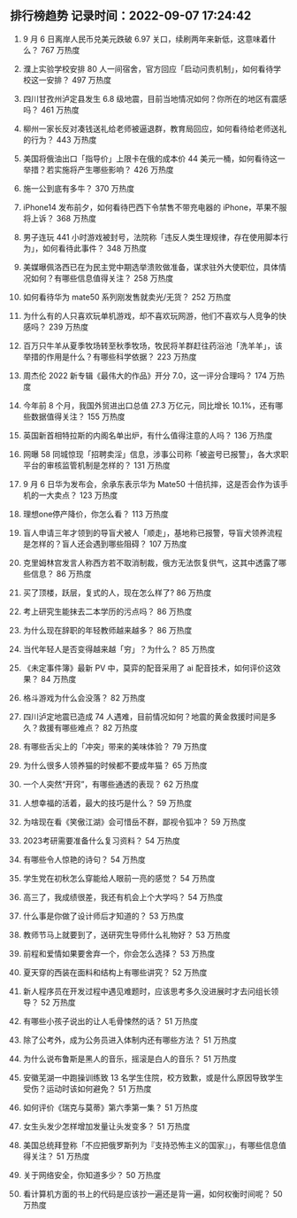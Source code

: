 
## 排行榜趋势 记录时间：2022-09-07 17:24:42
  
  1. 9 月 6 日离岸人民币兑美元跌破 6.97 关口，续刷两年来新低，这意味着什么？ 767 万热度
    
  2. 濮上实验学校安排 80 人一间宿舍，官方回应「启动问责机制」，如何看待学校这一安排？ 497 万热度
    
  3. 四川甘孜州泸定县发生 6.8 级地震，目前当地情况如何？你所在的地区有震感吗？ 461 万热度
    
  4. 柳州一家长反对凑钱送礼给老师被逼退群，教育局回应，如何看待给老师送礼的行为？ 443 万热度
    
  5. 美国将俄油出口「指导价」上限卡在俄的成本价 44 美元一桶，如何看待这一举措？若实施将产生哪些影响？ 426 万热度
    
  6. 施一公到底有多牛？ 370 万热度
    
  7. iPhone14 发布前夕，如何看待巴西下令禁售不带充电器的 iPhone，苹果不服将上诉？ 368 万热度
    
  8. 男子连玩 441 小时游戏被封号，法院称「违反人类生理规律，存在使用脚本行为」，如何看待此事件？ 348 万热度
    
  9. 美媒曝佩洛西已在为民主党中期选举溃败做准备，谋求驻外大使职位，具体情况如何？有哪些信息值得关注？ 258 万热度
    
  10. 如何看待华为 mate50 系列刚发售就卖光/无货？ 252 万热度
    
  11. 为什么有的人只喜欢玩单机游戏，却不喜欢玩网游，他们不喜欢与人竞争的快感吗？ 239 万热度
    
  12. 百万只牛羊从夏季牧场转至秋季牧场，牧民将羊群赶往药浴池「洗羊羊」，该举措的作用是什么？有哪些科学依据？ 223 万热度
    
  13. 周杰伦 2022 新专辑《最伟大的作品》开分 7.0，这一评分合理吗？ 174 万热度
    
  14. 今年前 8 个月，我国外贸进出口总值 27.3 万亿元，同比增长 10.1%，还有哪些数据值得关注？ 155 万热度
    
  15. 英国新首相特拉斯的内阁名单出炉，有什么值得注意的人吗？ 136 万热度
    
  16. 网曝 58 同城惊现「招聘卖淫」信息，涉事公司称「被盗号已报警」，各大求职平台的审核监管机制是怎样的？ 131 万热度
    
  17. 9 月 6 日华为发布会，余承东表示华为 Mate50 十倍抗摔，这是否会作为该手机的一大卖点？ 123 万热度
    
  18. 理想one停产降价，你怎么看？ 113 万热度
    
  19. 盲人申请三年才领到的导盲犬被人「顺走」，基地称已报警，导盲犬领养流程是怎样的？盲人还会遇到哪些阻碍？ 107 万热度
    
  20. 克里姆林宫发言人称西方若不取消制裁，俄方无法恢复供气，这其中透露了哪些信息？ 86 万热度
    
  21. 买了顶楼，跃层，复式的人，现在怎么样了? 86 万热度
    
  22. 考上研究生能抹去二本学历的污点吗？ 86 万热度
    
  23. 为什么现在辞职的年轻教师越来越多？ 86 万热度
    
  24. 当代年轻人是否变得越来越「穷」？为什么？ 85 万热度
    
  25. 《未定事件簿》最新 PV 中，莫弈的配音采用了 ai 配音技术，如何评价这效果？ 84 万热度
    
  26. 格斗游戏为什么会没落？ 82 万热度
    
  27. 四川泸定地震已造成 74 人遇难，目前情况如何？地震的黄金救援时间是多久？救援有哪些难点？ 82 万热度
    
  28. 有哪些舌尖上的「冲突」带来的美味体验？ 79 万热度
    
  29. 为什么很多人领养猫的时候都不要成年猫？ 65 万热度
    
  30. 一个人突然“开窍”，有哪些通透的表现？ 62 万热度
    
  31. 人想幸福的活着，最大的技巧是什么？ 59 万热度
    
  32. 为啥现在看《笑傲江湖》会可惜岳不群，鄙视令狐冲？ 59 万热度
    
  33. 2023考研需要准备什么复习资料？ 54 万热度
    
  34. 有哪些令人惊艳的诗句？ 54 万热度
    
  35. 学生党在初秋怎么穿能给人眼前一亮的感觉？ 54 万热度
    
  36. 高三了，我成绩很差，我还有机会上个大学吗？ 54 万热度
    
  37. 什么事是你做了设计师后才知道的？ 53 万热度
    
  38. 教师节马上就要到了，送研究生导师什么礼物好？ 53 万热度
    
  39. 前程和爱情如果要舍弃一个，你会怎么选择？ 53 万热度
    
  40. 夏天穿的西装在面料和结构上有哪些讲究？ 52 万热度
    
  41. 新人程序员在开发过程中遇见难题时，应该思考多久没进展时才去问组长领导？ 52 万热度
    
  42. 有哪些小孩子说出的让人毛骨悚然的话？ 51 万热度
    
  43. 除了公考外，成为公务员进入体制内还有哪些方法？ 51 万热度
    
  44. 为什么说布鲁斯是黑人的音乐，摇滚是白人的音乐？ 51 万热度
    
  45. 安徽芜湖一中跑操训练致 13 名学生住院，校方致歉，或是什么原因导致学生受伤？运动时该如何避免？ 51 万热度
    
  46. 如何评价《瑞克与莫蒂》第六季第一集？ 51 万热度
    
  47. 女生头发少怎样增加发量让头发变多？ 51 万热度
    
  48. 美国总统拜登称「不应把俄罗斯列为『支持恐怖主义的国家』」，有哪些信息值得关注？ 51 万热度
    
  49. 关于网络安全，你知道多少？ 50 万热度
    
  50. 看计算机方面的书上的代码是应该抄一遍还是背一遍，如何权衡时间呢？ 50 万热度
    